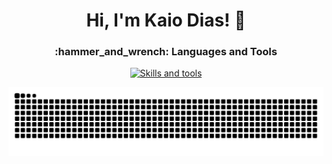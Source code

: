 

<h1 align="center">Hi, I'm Kaio Dias! 👋 </h1>

<h3 align="center">:hammer_and_wrench: Languages and Tools</h3>

<p align="center">
  <a href="https://skillicons.dev">
    <img src="https://skillicons.dev/icons?i=html,css,react,nodejs,js,ts,py,postgres,mysql,mongodb,docker,git,linux,kali" alt="Skills and tools"/>
  </a>
</p>

<picture>
  <source media="(prefers-color-scheme: dark)" srcset="https://raw.githubusercontent.com/kaiudiass/kaiudiass/output/github-contribution-grid-snake-dark.svg">
  <source media="(prefers-color-scheme: light)" srcset="https://raw.githubusercontent.com/kaiudiass/kaiudiass/output/github-contribution-grid-snake.svg">
  <img alt="github contribution grid snake animation" src="https://raw.githubusercontent.com/kaiudiass/kaiudiass/output/github-contribution-grid-snake.svg">
</picture>

